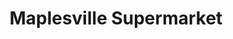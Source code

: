 ---
title: "Maplesville Supermarket"
url: /maplesville/maplesville-supermarket/
shop: Supermarkt
---